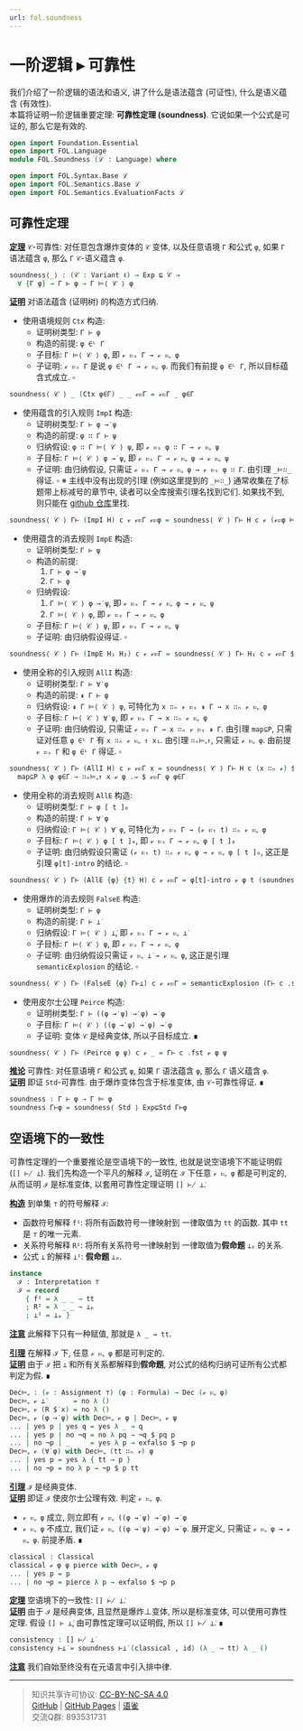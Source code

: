 ```yaml
---
url: fol.soundness
---
```


# 一阶逻辑 ▸ 可靠性

我们介绍了一阶逻辑的语法和语义, 讲了什么是语法蕴含 (可证性), 什么是语义蕴含 (有效性).  
本篇将证明一阶逻辑重要定理: **可靠性定理 (soundness)**. 它说如果一个公式是可证的, 那么它是有效的.

```agda
open import Foundation.Essential
open import FOL.Language
module FOL.Soundness (ℒ : Language) where

open import FOL.Syntax.Base ℒ
open import FOL.Semantics.Base ℒ
open import FOL.Semantics.EvaluationFacts ℒ
```

## 可靠性定理

**<u>定理</u>** `𝒞`-可靠性:
对任意包含爆炸变体的 `𝒞` 变体, 以及任意语境 `Γ` 和公式 `φ`, 如果 `Γ` 语法蕴含 `φ`, 那么 `Γ` `𝒞`-语义蕴含 `φ`.

```agda
soundness⟨_⟩ : (𝒞 : Variant ℓ) → Exp ⊑ 𝒞 →
  ∀ {Γ φ} → Γ ⊢ φ → Γ ⊨⟨ 𝒞 ⟩ φ
```

**<u>证明</u>** 对语法蕴含 (证明树) 的构造方式归纳.

- 使用语境规则 `Ctx` 构造:
  - 证明树类型: `Γ ⊢ φ`
  - 构造的前提: `φ ∈ᴸ Γ`
  - 子目标: `Γ ⊨⟨ 𝒞 ⟩ φ`, 即 `𝓋 ⊨ₛ Γ → 𝓋 ⊨ᵩ φ`
  - 子证明: `𝓋 ⊨ₛ Γ` 是说 `φ ∈ᴸ Γ → 𝓋 ⊨ᵩ φ`. 而我们有前提 `φ ∈ᴸ Γ`, 所以目标蕴含式成立. ▫

```agda
soundness⟨ 𝒞 ⟩ _ (Ctx φ∈Γ) _ _ 𝓋⊨Γ = 𝓋⊨Γ _ φ∈Γ
```

- 使用蕴含的引入规则 `ImpI` 构造:
  - 证明树类型: `Γ ⊢ φ →̇ ψ`
  - 构造的前提: `φ ∷ Γ ⊢ ψ`
  - 归纳假设: `φ ∷ Γ ⊨⟨ 𝒞 ⟩ ψ`, 即 `𝓋 ⊨ₛ φ ∷ Γ → 𝓋 ⊨ᵩ ψ`
  - 子目标: `Γ ⊨⟨ 𝒞 ⟩ φ →̇ ψ`, 即 `𝓋 ⊨ₛ Γ → 𝓋 ⊨ᵩ φ → 𝓋 ⊨ᵩ ψ`
  - 子证明: 由归纳假设, 只需证 `𝓋 ⊨ₛ Γ → 𝓋 ⊨ᵩ φ → 𝓋 ⊨ₛ φ ∷ Γ`. 由引理 `_⊨∷_` 得证. ▫
    ※ 主线中没有出现的引理 (例如这里提到的 `_⊨∷_`) 通常收集在了标题带上标减号的章节中, 读者可以全库搜索引理名找到它们. 如果找不到, 则只能在 [github 仓库](https://github.com/choukh/MetaLogic/tree/main)里找.

```agda
soundness⟨ 𝒞 ⟩ Γ⊢ (ImpI H) c 𝓋 𝓋⊨Γ 𝓋⊨φ = soundness⟨ 𝒞 ⟩ Γ⊢ H c 𝓋 (𝓋⊨φ ⊨∷ 𝓋⊨Γ)
```

- 使用蕴含的消去规则 `ImpE` 构造:
  - 证明树类型: `Γ ⊢ ψ`
  - 构造的前提:
    1. `Γ ⊢ φ →̇ ψ`
    2. `Γ ⊢ φ`
  - 归纳假设:
    1. `Γ ⊨⟨ 𝒞 ⟩ φ →̇ ψ`, 即 `𝓋 ⊨ₛ Γ → 𝓋 ⊨ᵩ φ → 𝓋 ⊨ᵩ ψ`
    2. `Γ ⊨⟨ 𝒞 ⟩ φ`, 即 `𝓋 ⊨ₛ Γ → 𝓋 ⊨ᵩ φ`
  - 子目标: `Γ ⊨⟨ 𝒞 ⟩ ψ`, 即 `𝓋 ⊨ₛ Γ → 𝓋 ⊨ᵩ ψ`
  - 子证明: 由归纳假设得证. ▫

```agda
soundness⟨ 𝒞 ⟩ Γ⊢ (ImpE H₁ H₂) c 𝓋 𝓋⊨Γ = soundness⟨ 𝒞 ⟩ Γ⊢ H₁ c 𝓋 𝓋⊨Γ $ soundness⟨ 𝒞 ⟩ Γ⊢ H₂ c 𝓋 𝓋⊨Γ
```

- 使用全称的引入规则 `AllI` 构造:
  - 证明树类型: `Γ ⊢ ∀̇ φ`
  - 构造的前提: `⇞ Γ ⊢ φ`
  - 归纳假设: `⇞ Γ ⊨⟨ 𝒞 ⟩ φ`, 可特化为 `x ∷ₙ 𝓋 ⊨ₛ ⇞ Γ → x ∷ₙ 𝓋 ⊨ᵩ φ`
  - 子目标: `Γ ⊨⟨ 𝒞 ⟩ ∀̇ φ`, 即 `𝓋 ⊨ₛ Γ → x ∷ₙ 𝓋 ⊨ᵩ φ`
  - 子证明: 由归纳假设, 只需证 `𝓋 ⊨ₛ Γ → x ∷ₙ 𝓋 ⊨ₛ ⇞ Γ`. 由引理 `map⊆P`, 只需证对任意 `φ ∈ᴸ Γ` 有 `x ∷ₙ 𝓋 ⊨ᵩ ↑ x₁`. 由引理 `∷ₙ⊨ᵩ↑`, 只需证 `𝓋 ⊨ᵩ φ`. 由前提 `𝓋 ⊨ₛ Γ` 和 `φ ∈ᴸ Γ` 得证. ▫

```agda
soundness⟨ 𝒞 ⟩ Γ⊢ (AllI H) c 𝓋 𝓋⊨Γ x = soundness⟨ 𝒞 ⟩ Γ⊢ H c (x ∷ₙ 𝓋) $
  map⊆P λ φ φ∈Γ → ∷ₙ⊨ᵩ↑ x 𝓋 φ .⇒ $ 𝓋⊨Γ φ φ∈Γ
```

- 使用全称的消去规则 `AllE` 构造:
  - 证明树类型: `Γ ⊢ φ [ t ]₀`
  - 构造的前提: `Γ ⊢ ∀̇ φ`
  - 归纳假设: `Γ ⊨⟨ 𝒞 ⟩ ∀̇ φ`, 可特化为 `𝓋 ⊨ₛ Γ → (𝓋 ⊨ₜ t) ∷ₙ 𝓋 ⊨ᵩ φ`
  - 子目标: `Γ ⊨⟨ 𝒞 ⟩ φ [ t ]₀`, 即 `𝓋 ⊨ₛ Γ → 𝓋 ⊨ᵩ φ [ t ]₀`
  - 子证明: 由归纳假设只需证 `(𝓋 ⊨ₜ t) ∷ₙ 𝓋 ⊨ᵩ φ → 𝓋 ⊨ᵩ φ [ t ]₀`, 这正是引理 `φ[t]-intro` 的结论. ▫

```agda
soundness⟨ 𝒞 ⟩ Γ⊢ (AllE {φ} {t} H) c 𝓋 𝓋⊨Γ = φ[t]-intro 𝓋 φ t (soundness⟨ 𝒞 ⟩ Γ⊢ H c 𝓋 𝓋⊨Γ (𝓋 ⊨ₜ t))
```

- 使用爆炸的消去规则 `FalseE` 构造:
  - 证明树类型: `Γ ⊢ φ`
  - 构造的前提: `Γ ⊢ ⊥̇`
  - 归纳假设: `Γ ⊨⟨ 𝒞 ⟩ ⊥̇`, 即 `𝓋 ⊨ₛ Γ → 𝓋 ⊨ᵩ ⊥̇`
  - 子目标: `Γ ⊨⟨ 𝒞 ⟩ φ`, 即 `𝓋 ⊨ₛ Γ → 𝓋 ⊨ᵩ φ`
  - 子证明: 由归纳假设只需证 `𝓋 ⊨ᵩ ⊥̇ → 𝓋 ⊨ᵩ φ`, 这正是引理 `semanticExplosion` 的结论. ▫

```agda
soundness⟨ 𝒞 ⟩ Γ⊢ (FalseE {φ} Γ⊢⊥̇) c 𝓋 𝓋⊨Γ = semanticExplosion (Γ⊢ c .snd) 𝓋 φ $ soundness⟨ 𝒞 ⟩ Γ⊢ Γ⊢⊥̇ c 𝓋 𝓋⊨Γ
```

- 使用皮尔士公理 `Peirce` 构造:
  - 证明树类型: `Γ ⊢ ((φ →̇ ψ) →̇ φ) →̇ φ`
  - 子目标: `Γ ⊨⟨ 𝒞 ⟩ ((φ →̇ ψ) →̇ φ) →̇ φ`
  - 子证明: 变体 `𝒞` 是经典变体, 所以子目标成立. ∎

```agda
soundness⟨ 𝒞 ⟩ Γ⊢ (Peirce φ ψ) c 𝓋 _ = Γ⊢ c .fst 𝓋 φ ψ
```

**<u>推论</u>** 可靠性: 对任意语境 `Γ` 和公式 `φ`, 如果 `Γ` 语法蕴含 `φ`, 那么 `Γ` 语义蕴含 `φ`.  
**<u>证明</u>** 即证 `Std`-可靠性. 由于爆炸变体包含于标准变体, 由 `𝒞`-可靠性得证. ∎

```agda
soundness : Γ ⊢ φ → Γ ⊨ φ
soundness Γ⊢φ = soundness⟨ Std ⟩ Exp⊑Std Γ⊢φ
```

## 空语境下的一致性

可靠性定理的一个重要推论是空语境下的一致性, 也就是说空语境下不能证明假 (`[] ⊬ ⊥̇`). 我们先构造一个平凡的解释 `ℐ`, 证明在 `ℐ` 下任意 `𝓋 ⊨ᵩ φ` 都是可判定的, 从而证明 `ℐ` 是标准变体, 以套用可靠性定理证明 `[] ⊬ ⊥̇`.

**<u>构造</u>** 到单集 `⊤` 的符号解释 `ℐ`:
- 函数符号解释 `fᴵ`: 将所有函数符号一律映射到 一律取值为 `tt` 的函数. 其中 `tt` 是 `⊤` 的唯一元素.
- 关系符号解释 `Rᴵ`: 将所有关系符号一律映射到 一律取值为**假命题** `⊥ₚ` 的关系.
- 公式 `⊥̇` 的解释 `⊥ᴵ`: **假命题** `⊥ₚ`.

```agda
instance
  ℐ : Interpretation ⊤
  ℐ = record
    { fᴵ = λ _ _ → tt
    ; Rᴵ = λ _ _ → ⊥ₚ
    ; ⊥ᴵ = ⊥ₚ }
```

**<u>注意</u>** 此解释下只有一种赋值, 那就是 `λ _ → tt`.

**<u>引理</u>** 在解释 `ℐ` 下, 任意 `𝓋 ⊨ᵩ φ` 都是可判定的.  
**<u>证明</u>** 由于 `ℐ` 把 `⊥̇` 和所有关系都解释到**假命题**, 对公式的结构归纳可证所有公式都判定为假. ∎

```agda
Dec⊨ᵩ : (𝓋 : Assignment ⊤) (φ : Formula) → Dec (𝓋 ⊨ᵩ φ)
Dec⊨ᵩ 𝓋 ⊥̇       = no λ ()
Dec⊨ᵩ 𝓋 (R $̇ x) = no λ ()
Dec⊨ᵩ 𝓋 (φ →̇ ψ) with Dec⊨ᵩ 𝓋 φ | Dec⊨ᵩ 𝓋 ψ
... | yes p | yes q = yes λ _ → q
... | yes p | no ¬q = no λ pq → ¬q $ pq p
... | no ¬p | _     = yes λ p → exfalso $ ¬p p
Dec⊨ᵩ 𝓋 (∀̇ φ) with Dec⊨ᵩ (tt ∷ₙ 𝓋) φ
... | yes p = yes λ { tt → p }
... | no ¬p = no λ p → ¬p $ p tt
```

**<u>引理</u>** `ℐ` 是经典变体.  
**<u>证明</u>** 即证 `ℐ` 使皮尔士公理有效. 判定 `𝓋 ⊨ᵩ φ`.

- `𝓋 ⊨ᵩ φ` 成立, 则立即有 `𝓋 ⊨ᵩ ((φ →̇ ψ) →̇ φ) →̇ φ`
- `𝓋 ⊨ᵩ φ` 不成立, 我们证 `𝓋 ⊨ᵩ ((φ →̇ ψ) →̇ φ) →̇ φ`. 展开定义, 只需证 `𝓋 ⊨ᵩ φ → 𝓋 ⊨ᵩ φ`. 前提矛盾. ∎

```agda
classical : Classical
classical 𝓋 φ ψ pierce with Dec⊨ᵩ 𝓋 φ
... | yes p = p
... | no ¬p = pierce λ p → exfalso $ ¬p p
```

**<u>定理</u>** 空语境下的一致性: `[] ⊬ ⊥̇`.  
**<u>证明</u>** 由于 `ℐ` 是经典变体, 且显然是爆炸⊥变体, 所以是标准变体, 可以使用可靠性定理. 假设 `[] ⊢ ⊥̇`, 由可靠性定理可以证明假, 所以 `[] ⊬ ⊥̇`. ∎

```agda
consistency : [] ⊬ ⊥̇
consistency ⊢⊥̇ = soundness ⊢⊥̇ (classical , id) (λ _ → tt) λ _ ()
```

**<u>注意</u>** 我们自始至终没有在元语言中引入排中律.

---
> 知识共享许可协议: [CC-BY-NC-SA 4.0](https://creativecommons.org/licenses/by-nc-sa/4.0/deed.zh)  
> [GitHub](https://github.com/choukh/MetaLogic/blob/main/src/FOL/Soundness.lagda.md) | [GitHub Pages](https://choukh.github.io/MetaLogic/FOL.Soundness.html) | [语雀](https://www.yuque.com/ocau/metalogic/fol.soundness)  
> 交流Q群: 893531731
